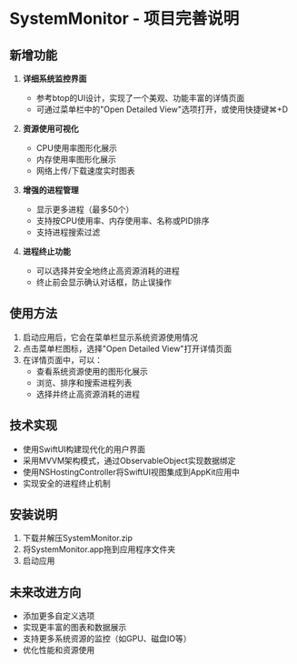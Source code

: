 # SystemMonitor - 项目完善说明

## 新增功能

1. **详细系统监控界面**
   - 参考btop的UI设计，实现了一个美观、功能丰富的详情页面
   - 可通过菜单栏中的"Open Detailed View"选项打开，或使用快捷键⌘+D

2. **资源使用可视化**
   - CPU使用率图形化展示
   - 内存使用率图形化展示
   - 网络上传/下载速度实时图表

3. **增强的进程管理**
   - 显示更多进程（最多50个）
   - 支持按CPU使用率、内存使用率、名称或PID排序
   - 支持进程搜索过滤

4. **进程终止功能**
   - 可以选择并安全地终止高资源消耗的进程
   - 终止前会显示确认对话框，防止误操作

## 使用方法

1. 启动应用后，它会在菜单栏显示系统资源使用情况
2. 点击菜单栏图标，选择"Open Detailed View"打开详情页面
3. 在详情页面中，可以：
   - 查看系统资源使用的图形化展示
   - 浏览、排序和搜索进程列表
   - 选择并终止高资源消耗的进程

## 技术实现

- 使用SwiftUI构建现代化的用户界面
- 采用MVVM架构模式，通过ObservableObject实现数据绑定
- 使用NSHostingController将SwiftUI视图集成到AppKit应用中
- 实现安全的进程终止机制

## 安装说明

1. 下载并解压SystemMonitor.zip
2. 将SystemMonitor.app拖到应用程序文件夹
3. 启动应用

## 未来改进方向

- 添加更多自定义选项
- 实现更丰富的图表和数据展示
- 支持更多系统资源的监控（如GPU、磁盘IO等）
- 优化性能和资源使用

